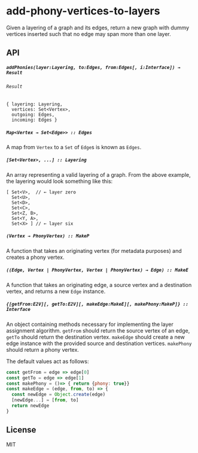 # add-phony-vertices-to-layers

Given a layering of a graph and its edges, return a new graph with dummy vertices inserted
such that no edge may span more than one layer.

## API

##### `addPhonies(layer:Layering, to:Edges, from:Edges[, i:Interface]) → Result`

###### `Result`

```
{ layering: Layering,
  vertices: Set<Vertex>,
  outgoing: Edges,
  incoming: Edges }
```

##### `Map<Vertex → Set<Edge>> :: Edges`

A map from `Vertex` to a `Set` of `Edge`s is known as `Edges`.

##### `[Set<Vertex>, ...] :: Layering`

An array representing a valid layering of a graph. From the above example, the layering would 
look something like this:

```
[ Set<V>,  // ← layer zero
  Set<U>,
  Set<D>,
  Set<C>,
  Set<Z, B>,
  Set<Y, A>,
  Set<X> ] // ← layer six
```

##### `(Vertex → PhonyVertex) :: MakeP`

A function that takes an originating vertex (for metadata purposes) and creates a phony vertex.

##### `((Edge, Vertex | PhonyVertex, Vertex | PhonyVertex) → Edge) :: MakeE`

A function that takes an originating edge, a source vertex and a destination vertex, and returns
a new `Edge` instance.

##### `{[getFrom:E2V][, getTo:E2V][, makeEdge:MakeE][, makePhony:MakeP]} :: Interface`

An object containing methods necessary for implementing the layer assignment algorithm.
`getFrom` should return the source vertex of an edge, `getTo` should return the destination
vertex. `makeEdge` should create a new edge instance with the provided source and destination
vertices. `makePhony` should return a phony vertex.

The default values act as follows:

```javascript
const getFrom = edge => edge[0]
const getTo = edge => edge[1]
const makePhony = ()=> { return {phony: true}}
const makeEdge = (edge, from, to) => {
  const newEdge = Object.create(edge)
  [newEdge...] = [from, to]
  return newEdge
}
```

## License

MIT

